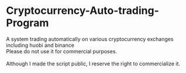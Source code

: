 # Cryptocurrency-Auto-trading-Program
A system trading automatically on various cryptocurrency exchanges including huobi and binance
<br>Please do not use it for commercial purposes. </br>
<br>Although I made the script public, I reserve the right to commercialize it.</br>
